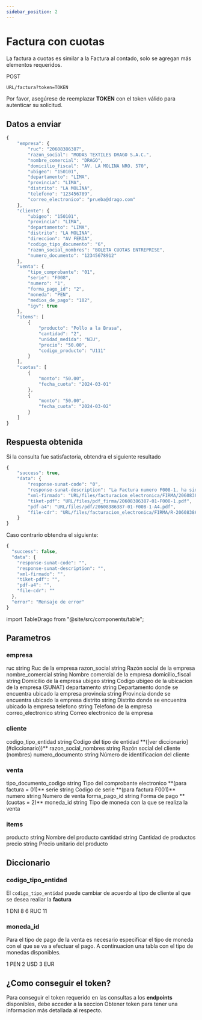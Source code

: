 ```yaml
---
sidebar_position: 2
---
```


# Factura con cuotas

La factura a cuotas es similar a la Factura al contado, solo se agregan más elementos requeridos.

<div class="flex">
<div class="post">POST</div>
<div class="url"> 

```bash
URL/factura?token=TOKEN
```
</div>
</div>

Por favor, asegúrese de reemplazar **TOKEN** con el token válido para autenticar su solicitud.

## Datos a enviar

```js
{
    "empresa": {
        "ruc": "20608386387",
        "razon_social": "MODAS TEXTILES DRAGO S.A.C.",
        "nombre_comercial": "DRAGO",
        "domicilio_fiscal": "AV. LA MOLINA NRO. 570",
        "ubigeo": "150101",
        "departamento": "LIMA",
        "provincia": "LIMA",
        "distrito": "LA MOLINA",
        "telefono": "123456789",
        "correo_electronico": "prueba@drago.com"
    },
    "cliente": {
        "ubigeo": "150101",
        "provincia": "LIMA",
        "departamento": "LIMA",
        "distrito": "LA MOLINA",
        "direccion": "AV FERIA",
        "codigo_tipo_documento": "6",
        "razon_social_nombres": "BOLETA CUOTAS ENTREPRISE",
        "numero_documento": "12345678912"
    },
    "venta": {
        "tipo_comprobante": "01",
        "serie": "F008",
        "numero": "1",
        "forma_pago_id": "2",
        "moneda": "PEN",
        "medios_de_pago": "102",
        "igv": true
    },
    "items": [
        {
            "producto": "Pollo a la Brasa",
            "cantidad": "2",
            "unidad_medida": "NIU",
            "precio": "50.00",
            "codigo_producto": "U111"
        }
    ],
    "cuotas": [
        {
            "monto": "50.00",
            "fecha_cuota": "2024-03-01"
        },
        {
            "monto": "50.00",
            "fecha_cuota": "2024-03-02"
        }
    ]
}
```

## Respuesta obtenida

Si la consulta fue satisfactoria, obtendra el siguiente resultado

```js
{
    "success": true,
    "data": {
        "response-sunat-code": "0",
        "response-sunat-description": "La Factura numero F008-1, ha sido aceptada",
        "xml-firmado": "URL/files/facturacion_electronica/FIRMA/20608386387-01-F008-1.xml",
        "tiket-pdf": "URL/files/pdf_firma/20608386387-01-F008-1.pdf",
        "pdf-a4": "URL/files/pdf/20608386387-01-F008-1-A4.pdf",
        "file-cdr": "URL/files/facturacion_electronica/FIRMA/R-20608386387-01-F008-1.xml"
    }
}
```

Caso contrario obtendra el siguiente:

```js
{
  "success": false,
  "data": {
    "response-sunat-code": "",
    "response-sunat-description": "",
    "xml-firmado": "",
    "tiket-pdf": "",
    "pdf-a4": "",
    "file-cdr": ""
  },
  "error": "Mensaje de error"
}
```
import TableDrago from "@site/src/components/table"; 

## Parametros

### empresa

<TableDrago thead="Parametro, Tipo, Descripción">
<tr>
    <td>ruc</td>
    <td>string</td>
    <td>Ruc de la empresa</td>
</tr>
<tr>
    <td>razon_social</td>
    <td>string</td>
    <td>Razón social de la empresa</td>
</tr>
<tr>
    <td>nombre_comercial</td>
    <td>string</td>
    <td>Nombre comercial de la empresa</td>
</tr>
<tr>
    <td>domicilio_fiscal</td>
    <td>string</td>
    <td>Domicilio de la empresa</td>
</tr>
<tr>
    <td>ubigeo</td>
    <td>string</td>
    <td>Codigo ubigeo de la ubicacion de la empresa (SUNAT)</td>
</tr>
<tr>
    <td>departamento</td>
    <td>string</td>
    <td>Departamento donde se encuentra ubicado la empresa</td>
</tr>
<tr>
    <td>provincia</td>
    <td>string</td>
    <td>Provincia donde se encuentra ubicado la empresa</td>
</tr>
<tr>
    <td>distrito</td>
    <td>string</td>
    <td>Distrito donde se encuentra ubicado la empresa</td>
</tr>
<tr>
    <td>telefono</td>
    <td>string</td>
    <td>Telefono de la empresa</td>
</tr>
<tr>
    <td>correo_electronico</td>
    <td>string</td>
    <td>Correo electronico de la empresa</td>
</tr>
</TableDrago>

### cliente

<TableDrago thead="Parametro, Tipo, Descripción">
<tr>
    <td>codigo_tipo_entidad</td>
    <td>string</td>
    <td>Codigo del tipo de entidad **([ver diccionario](#diccionario))**</td>
</tr>
<tr>
    <td>razon_social_nombres</td>
    <td>string</td>
    <td>Razón social del cliente (nombres)</td>
</tr>
<tr>
    <td>numero_documento</td>
    <td>string</td>
    <td>Número de identificacion del cliente</td>
</tr>
</TableDrago>

### venta

<TableDrago thead="Parametro, Tipo, Descripción">
<tr>
    <td>tipo_documento_codigo</td>
    <td>string</td>
    <td>Tipo del comprobante electronico **(para factura = 01)**</td>
</tr>
<tr>
    <td>serie</td>
    <td>string</td>
    <td>Codigo de serie **(para factura F001)**</td>
</tr>
<tr>
    <td>numero</td>
    <td>string</td>
    <td>Numero de venta</td>
</tr>
<tr>
    <td>forma_pago_id</td>
    <td>string</td>
    <td>Forma de pago **(cuotas = 2)**</td>
</tr>
<tr>
    <td>moneda_id</td>
    <td>string</td>
    <td>Tipo de moneda con la que se realiza la venta</td>
</tr>
</TableDrago>

### items

<TableDrago thead="Parametro, Tipo, Descripción">
<tr>
    <td>producto</td>
    <td>string</td>
    <td>Nombre del producto</td>
</tr>
<tr>
    <td>cantidad</td>
    <td>string</td>
    <td>Cantidad de productos</td>
</tr>
<tr>
    <td>precio</td>
    <td>string</td>
    <td>Precio unitario del producto</td>
</tr>
</TableDrago>

## Diccionario

### codigo_tipo_entidad

El `codigo_tipo_entidad` puede cambiar de acuerdo al tipo de cliente al que se desea realiar la **factura**

<TableDrago thead="codigo_tipo_entidad, Entidad, Digitos">
<tr>
    <td>1</td>
    <td>DNI</td>
    <td>8</td>
</tr>
<tr>
    <td>6</td>
    <td>RUC</td>
    <td>11</td>
</tr>
</TableDrago>

### moneda_id

Para el tipo de pago de la venta es necesario especificar el tipo de moneda con el que se va a efectuar el pago. A continuacion una tabla con el tipo de monedas disponibles.

<TableDrago thead="moneda_id, Tipo de moneda">
<tr>
    <td>1</td>
    <td>PEN</td>
</tr>
<tr>
    <td>2</td>
    <td>USD</td>
</tr>
<tr>
    <td>3</td>
    <td>EUR</td>
</tr>
</TableDrago>

## ¿Como conseguir el token?
Para conseguir el token requerido en las consultas a los **endpoints** disponibles, debe acceder a la seccion Obtener token para tener una informacion más detallada al respecto.
